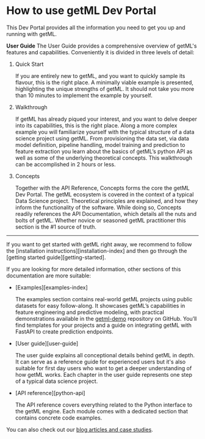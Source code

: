 # How to use getML Dev Portal

This Dev Portal provides all the information you need to get you up and running with 
getML.

**User Guide**
   The User Guide provides a comprehensive overview of getML's features and capabilities.
   Conveniently it is divided in three levels of detail:

1. Quick Start

   If you are entirely new to getML, and you want to quickly sample its flavour, this is 
   the right place. A minimally viable example is presented, highlighting the 
   unique strengths of getML. It should not take you more than 10 minutes to 
   implement the example by yourself.

2. Walkthrough

   If getML has already piqued your interest, and you want to delve deeper into 
   its capabilities, this is the right place. Along a more complex example you 
   will familiarize yourself with the typical structure of a data science project 
   using getML. From provisioning the data set, via data model definition, pipeline 
   handling, model training and prediction to feature extraction you learn about the 
   basics of getML’s python API as well as some of the underlying theoretical 
   concepts. This walkthrough can be accomplished in 2 hours or less.

3. Concepts

    Together with the API Reference, Concepts forms the core the getML Dev Portal.
    The getML ecosystem is covered in the context of a typical Data Science project. 
    Theoretical principles are explained, and how they inform the functionality of 
    the software. While doing so, Concepts readily references the API 
    Documentation, which details all the nuts and bolts of getML. Whether novice 
    or seasoned getML practitioner this section is the #1 source of truth.
_____________________________________________________
If you want to get started with getML right away, we recommend to follow the
[installation instructions][installation-index] and then go through the
[getting started guide][getting-started]. 

If you are looking for more detailed information, other sections of this
documentation are more suitable:

- [Examples][examples-index]
  
    The examples section contains real-world getML projects using public datasets for easy follow-along. It showcases getML’s capabilities in feature engineering and predictive modeling, with practical demonstrations available in the [getml-demo](https://github.com/getml/getml-demo) repository on GitHub. You’ll find templates for your projects and a guide on integrating getML with FastAPI to create prediction endpoints.


- [User guide][user-guide]

    The user guide explains all conceptional details behind getML in
    depth. It can serve as a reference guide for experienced users but it's also
    suitable for first day users who want to get a deeper understanding
    of how getML works. Each chapter in the
    user guide represents one step of a typical data science project.

- [API reference][python-api]

    The API reference covers everything related to the Python
    interface to the getML engine. Each module comes with a dedicated
    section that contains concrete code examples.


You can also check out our [blog articles and case studies](https://www.getml.com/blog). 
